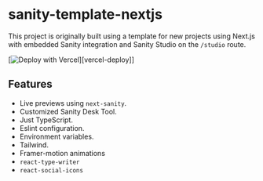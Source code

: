 # sanity-template-nextjs

This project is originally built using a template for new projects using Next.js with embedded Sanity integration and Sanity Studio on the `/studio` route.

[![Deploy with Vercel](https://vercel.com/button)][vercel-deploy]]

## Features

- Live previews using `next-sanity`.
- Customized Sanity Desk Tool.
- Just TypeScript.
- Eslint configuration.
- Environment variables.
- Tailwind.
- Framer-motion animations
- `react-type-writer`
- `react-social-icons`
